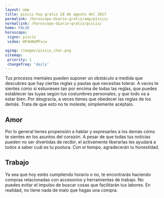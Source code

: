 ```yaml
---
layout: amp
title: piscis hoy gratis 28 de agosto del 2017 
permalink: /horoscopo-diario-gratis/amp/piscis/
normallink: /horoscopo-diario-gratis/piscis/
home: FALSE
horoscopo:
 signo: piscis
 video: WF4mNoMfscw

ogimg: /images/piscis_char.png
sitemap:
 priority: 1
 changefreq: 'daily'
---
```



Tus procesos mentales pueden suponer un obstáculo a medida que descubres que hay ciertas reglas y pautas que necesitas tolerar. A veces te sientes como si estuvieses tan por encima de todas las reglas, que puedes establecer las tuyas según tus costumbres personales, y que todo va a estar bien. Por desgracia, a veces tienes que obedecer las reglas de los demás. Trata de que esto no te moleste; simplemente acéptalo.

## Amor

Por lo general tienes propensión a hablar y expresarles a los demás cómo te sientes en los asuntos del corazón. A pesar de que todas tus noticias pueden no ser divertidas de recibir, el activamente liberarlas les ayudará a todos a saber cuál es tu postura. Con el tiempo, agradecerán tu honestidad.

## Trabajo

Ya sea que hoy estés cumpliendo horario o no, te encontrarás haciendo compras relacionadas con accesorios y herramientas de trabajo. No puedes evitar el impulso de buscar cosas que facilitarán tus labores. En realidad, no tiene nada de malo que hagas una compra.